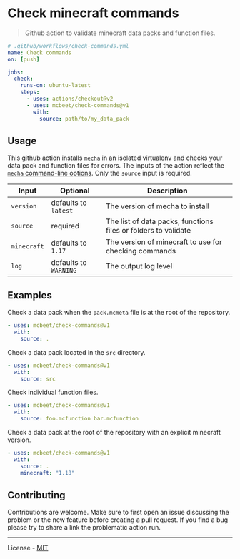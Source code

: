 # Check minecraft commands

> Github action to validate minecraft data packs and function files.

```yml
# .github/workflows/check-commands.yml
name: Check commands
on: [push]

jobs:
  check:
    runs-on: ubuntu-latest
    steps:
      - uses: actions/checkout@v2
      - uses: mcbeet/check-commands@v1
        with:
          source: path/to/my_data_pack
```

## Usage

This github action installs [`mecha`](https://github.com/mcbeet/mecha) in an isolated virtualenv and checks your data pack and function files for errors. The inputs of the action reflect the [`mecha` command-line options](https://github.com/mcbeet/mecha#command-line-utility). Only the `source` input is required.

| Input       | Optional              | Description                                                    |
| ----------- | --------------------- | -------------------------------------------------------------- |
| `version`   | defaults to `latest`  | The version of mecha to install                                |
| `source`    | required              | The list of data packs, functions files or folders to validate |
| `minecraft` | defaults to `1.17`    | The version of minecraft to use for checking commands          |
| `log`       | defaults to `WARNING` | The output log level                                           |

## Examples

Check a data pack when the `pack.mcmeta` file is at the root of the repository.

```yml
- uses: mcbeet/check-commands@v1
  with:
    source: .
```

Check a data pack located in the `src` directory.

```yml
- uses: mcbeet/check-commands@v1
  with:
    source: src
```

Check individual function files.

```yml
- uses: mcbeet/check-commands@v1
  with:
    source: foo.mcfunction bar.mcfunction
```

Check a data pack at the root of the repository with an explicit minecraft version.

```yml
- uses: mcbeet/check-commands@v1
  with:
    source: .
    minecraft: "1.18"
```

## Contributing

Contributions are welcome. Make sure to first open an issue discussing the problem or the new feature before creating a pull request. If you find a bug please try to share a link the problematic action run.

---

License - [MIT](https://github.com/mcbeet/check-commands/blob/main/LICENSE)
